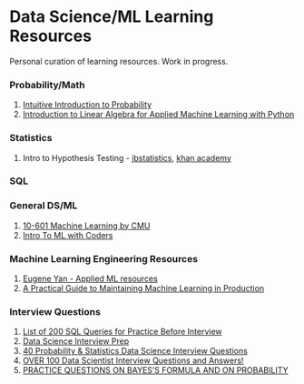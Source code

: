 # Data Science/ML Learning Resources
Personal curation of learning resources. Work in progress. 

### Probability/Math
1. [Intuitive Introduction to Probability](https://www.coursera.org/learn/introductiontoprobability)
2. [Introduction to Linear Algebra for Applied Machine Learning with Python](https://pabloinsente.github.io/intro-linear-algebra)

### Statistics
1. Intro to Hypothesis Testing - [jbstatistics](https://www.youtube.com/playlist?list=PLvxOuBpazmsNo893xlpXNfMzVpRBjDH67), [khan academy](https://www.khanacademy.org/math/statistics-probability)

### SQL

### General DS/ML 
1. [10-601 Machine Learning by CMU](http://www.cs.cmu.edu/~ninamf/courses/601sp15/lectures.shtml)
2. [Intro To ML with Coders](https://www.youtube.com/playlist?list=PLfYUBJiXbdtSyktd8A_x0JNd6lxDcZE96)

### Machine Learning Engineering Resources
1. [Eugene Yan - Applied ML resources](https://github.com/eugeneyan/applied-ml)
2. [A Practical Guide to Maintaining Machine Learning in Production](https://eugeneyan.com/writing/practical-guide-to-maintaining-machine-learning/)

### Interview Questions
1. [List of 200 SQL Queries for Practice Before Interview](https://techhowdy.com/200-sql-queries-for-practice-before-interview/)
2. [Data Science Interview Prep](https://github.com/adijo/data-science-prep/blob/master/Daily_Data_Science_Interview_Prep.pdf)
3. [40 Probability & Statistics Data Science Interview Questions](https://www.nicksingh.com/posts/40-probability-statistics-data-science-interview-questions-asked-by-fang-wall-street)
4. [OVER 100 Data Scientist Interview Questions and Answers!](https://towardsdatascience.com/over-100-data-scientist-interview-questions-and-answers-c5a66186769a)
5. [PRACTICE QUESTIONS ON BAYES’S FORMULA AND ON PROBABILITY](https://www2.math.upenn.edu/~mmerling/math107%20docs/practice%20on%20Bayes%20solutions.pdf)
